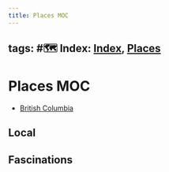 ```yaml
---
title: Places MOC
---
```

tags: #🗺️
Index: [Index](out/index-archived.md), [Places](out/places-moc.md)
---
# Places MOC
- [British Columbia](out/british-columbia.md)
## Local
## Fascinations